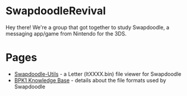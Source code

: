 # SwapdoodleRevival

Hey there! We're a group that got together to study Swapdoodle, a messaging app/game from Nintendo for the 3DS.

# Pages

- [Swapdoodle-Utils](https://swapdoodlerevival.github.io/swapdoodle-utils/) - a Letter (ltXXXX.bin) file viewer for Swapdoodle
- [BPK1 Knowledge Base](./bpk1/index.md) - details about the file formats used by Swapdoodle